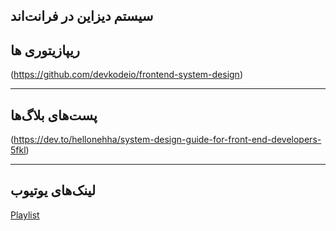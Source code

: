 ## سیستم دیزاین در فرانت‌اند


## ریپازیتوری ها
(https://github.com/devkodeio/frontend-system-design)

---

## پست‌های بلاگ‌ها

(https://dev.to/hellonehha/system-design-guide-for-front-end-developers-5fkl)

---

## لینک‌های یوتیوب

[Playlist](https://www.youtube.com/playlist?list=PLI9W87-Dqn7j_x6QtR6sUjycJR7nQLBqT)